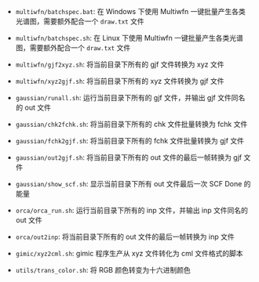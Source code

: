 - `multiwfn/batchspec.bat`: 在 Windows 下使用 Multiwfn 一键批量产生各类光谱图，需要额外配合一个 `draw.txt` 文件
- `multiwfn/batchspec.sh`: 在 Linux 下使用 Multiwfn 一键批量产生各类光谱图，需要额外配合一个 `draw.txt` 文件
- `multiwfn/gjf2xyz.sh`: 将当前目录下所有的 gjf 文件转换为 xyz 文件
- `multiwfn/xyz2gjf.sh`: 将当前目录下所有的 xyz 文件转换为 gjf 文件

- `gaussian/runall.sh`: 运行当前目录下所有的 gjf 文件，并输出 gjf 文件同名的 out 文件
- `gaussian/chk2fchk.sh`: 将当前目录下所有的 chk 文件批量转换为 fchk 文件
- `gaussian/fchk2gjf.sh`: 将当前目录下所有的 fchk 文件批量转换为 gjf 文件
- `gaussian/out2gjf.sh`: 将当前目录下所有的 out 文件的最后一帧转换为 gjf 文件
- `gaussian/show_scf.sh`: 显示当前目录下所有 out 文件最后一次 SCF Done 的能量

- `orca/orca_run.sh`: 运行当前目录下所有的 inp 文件，并输出 inp 文件同名的 out 文件
- `orca/out2inp`: 将当前目录下所有的 out 文件的最后一帧转换为 inp 文件

- `gimic/xyz2cml.sh`: gimic 程序生产从 xyz 文件转化为 cml 文件格式的脚本

- `utils/trans_color.sh`: 将 RGB 颜色转变为十六进制颜色
